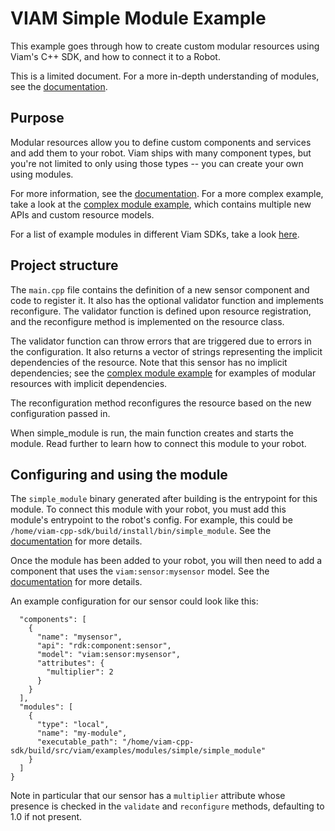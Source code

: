 # VIAM Simple Module Example
This example goes through how to create custom modular resources using Viam's C++ SDK, and how to connect it to a Robot.

This is a limited document. For a more in-depth understanding of modules, see the [documentation](https://docs.viam.com/registry/).

## Purpose
Modular resources allow you to define custom components and services and add them to your robot. Viam ships with many component types, but you're not limited to only using those types -- you can create your own using modules.

For more information, see the [documentation](https://docs.viam.com/registry/). For a more complex example, take a look at the [complex module example](https://github.com/viamrobotics/viam-cpp-sdk/tree/main/src/viam/examples/modules/complex), which contains multiple new APIs and custom resource models.

For a list of example modules in different Viam SDKs, take a look [here](https://github.com/viamrobotics/upload-module/#example-repos).

## Project structure
The `main.cpp` file contains the definition of a new sensor component and code to register it. It also has the optional validator function and implements reconfigure. The validator function is defined upon resource registration, and the reconfigure method is implemented on the resource class.

The validator function can throw errors that are triggered due to errors in the configuration. It also returns a vector of strings representing the implicit dependencies of the resource. Note that this sensor has no implicit dependencies; see the [complex module example](https://github.com/viamrobotics/viam-cpp-sdk/tree/main/src/viam/examples/modules/complex) for examples of modular resources with implicit dependencies.

The reconfiguration method reconfigures the resource based on the new configuration passed in.

When simple_module is run, the main function creates and starts the module. Read further to learn how to connect this module to your robot.

## Configuring and using the module
The `simple_module` binary generated after building is the entrypoint for this module. To connect this module with your robot, you must add this module's entrypoint to the robot's config. For example, this could be `/home/viam-cpp-sdk/build/install/bin/simple_module`. See the [documentation](https://docs.viam.com/registry/configure/#add-a-local-module) for more details.

Once the module has been added to your robot, you will then need to add a component that uses the `viam:sensor:mysensor` model. See the [documentation](https://docs.viam.com/registry/configure/#add-a-local-modular-resource) for more details.

An example configuration for our sensor could look like this:
```json{
  "components": [
    {
      "name": "mysensor",
      "api": "rdk:component:sensor",
      "model": "viam:sensor:mysensor",
      "attributes": {
        "multiplier": 2
      }
    }
  ],
  "modules": [
    {
      "type": "local",
      "name": "my-module",
      "executable_path": "/home/viam-cpp-sdk/build/src/viam/examples/modules/simple/simple_module"
    }
  ]
}
```

Note in particular that our sensor has a `multiplier` attribute whose presence is checked in the `validate` and `reconfigure` methods, defaulting to 1.0 if not present.
